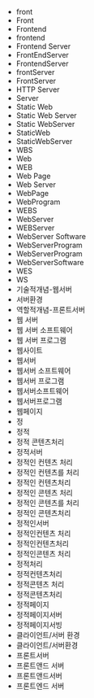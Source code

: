 ﻿- front
- Front
- Frontend
- frontend
- Frontend Server
- FrontEndServer
- FrontendServer
- frontServer
- FrontServer
- HTTP Server
- Server
- Static Web
- Static Web Server
- Static WebServer
- StaticWeb
- StaticWebServer
- WBS
- Web
- WEB
- Web Page
- Web Server
- WebPage
- WebProgram
- WEBS
- WebServer
- WEBServer
- WebServer Software
- WebServerProgram
- WebServerProgram
- WebServerSoftware
- WES
- WS
- 기술적개념-웹서버
- 서버환경
- 역할적개념-프론트서버
- 웹 서버
- 웹 서버 소프트웨어
- 웹 서버 프로그램
- 웹사이트
- 웹서버
- 웹서버 소프트웨어
- 웹서버 프로그램
- 웹서버소프트웨어
- 웹서버프로그램
- 웹페이지
- 정
- 정적
- 정적 콘텐츠처리
- 정적서버
- 정적인 컨텐츠 처리
- 정적인 컨텐츠를 처리
- 정적인 컨텐츠처리
- 정적인 콘텐츠 처리
- 정적인 콘텐츠를 처리
- 정적인 콘텐츠처리
- 정적인서버
- 정적인컨텐츠 처리
- 정적인컨텐츠처리
- 정적인콘텐츠 처리
- 정적처리
- 정적컨텐츠처리
- 정적콘텐츠 처리
- 정적콘텐츠처리
- 정적페이지
- 정적페이지서버
- 정적페이지서빙
- 클라이언트/서버 환경
- 클라이언트/서버환경
- 프론트서버
- 프론트앤드 서버
- 프론트앤드서버
- 프론트엔드 서버
